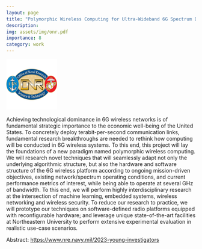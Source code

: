 ```yaml
---
layout: page
title: "Polymorphic Wireless Computing for Ultra-Wideband 6G Spectrum Dominance"
description:
img: assets/img/onr.pdf
importance: 8
category: work
---
```


<style>
.nsf {
  width: 135px;
  height: 135px;
}
</style>
<img src="/assets/img/onr.pdf" class="nsf" alt="ONR Logo">


Achieving technological dominance in 6G wireless networks is of fundamental strategic importance to the economic well-being of the United States. To concretely deploy terabit-per-second communication links, fundamental research breakthroughs are needed to rethink how computing will be conducted in 6G wireless systems. To this end, this project will lay the foundations of a new paradigm named polymorphic wireless computing. We will research novel techniques that will seamlessly adapt not only the underlying algorithmic structure, but also the hardware and software structure of the 6G wireless platform according to ongoing mission-driven objectives, existing network/spectrum operating conditions, and current performance metrics of interest, while being able to operate at several GHz of bandwidth. To this end, we will perform highly interdisciplinary research  at the intersection of machine learning, embedded systems, wireless networking and wireless security. To reduce our research to practice, we will prototype our  techniques on software-defined radio platforms equipped with reconfigurable hardware; and leverage unique state-of-the-art facilities at Northeastern University to perform extensive experimental evaluation in realistic use-case scenarios. 


Abstract:  <a href="https://www.nre.navy.mil/2023-young-investigators">https://www.nre.navy.mil/2023-young-investigators</a>
